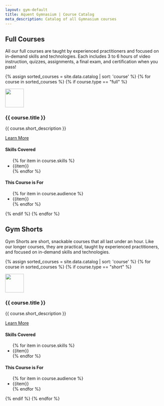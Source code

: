 ```yaml
---
layout: gym-default
title: Aquent Gymnasium | Course Catalog
meta_description: Catalog of all Gymnasium courses
---
```


<!-- <header class="main-header">
  <h1>Course Catalog</h1>
</header> -->

<section id="full-courses">

<h2>Full Courses</h2>
<p>All our full courses are taught by experienced practitioners and focused on in-demand skills and technologies. Each includes 3 to 6 hours of video instruction, quizzes, assignments, a final exam, and certification when you pass!</p>

{% assign sorted_courses = site.data.catalog | sort: 'course' %}
{% for course in sorted_courses %}
{% if course.type == "full" %}

<article class="course" id="{{ course.course | downcase }}">

<img src="{{ course.course_art }}" height="60" width="60">
<h3>{{ course.title }}</h3>
<p>{{ course.short_description }}</p>
<a href="{{ course.course_URL }}">Learn More</a>

<section>
<h4>Skills Covered</h4>
<ul>
{% for item in course.skills %}
<li>{{item}}</li>
{% endfor %}
</ul>
</section>

<section>
<h4>This Course is For</h4>
<ul>
{% for item in course.audience %}
<li>{{item}}</li>
{% endfor %}
</ul>

</section>

</article>

{% endif %}
{% endfor %}
</section>

<section id="gym-shorts">

<h2>Gym Shorts</h2>
<p>Gym Shorts are short, snackable courses that all last under an hour. Like our longer courses, they are practical, taught by experienced practitioners, and focused on in-demand skills and technologies.</p>

{% assign sorted_courses = site.data.catalog | sort: 'course' %}
{% for course in sorted_courses %}
{% if course.type == "short" %}

<article class="course" id="{{ course.course | downcase }}">

<img src="{{ course.course_art }}" height="60" width="60">
<h3>{{ course.title }}</h3>
<p>{{ course.short_description }}</p>
<a href="{{ course.course_URL }}">Learn More</a>

<section>
<h4>Skills Covered</h4>
<ul>
{% for item in course.skills %}
<li>{{item}}</li>
{% endfor %}
</ul>
</section>

<section>
<h4>This Course is For</h4>
<ul>
{% for item in course.audience %}
<li>{{item}}</li>
{% endfor %}
</ul>
</section>

</article>

{% endif %}
{% endfor %}
</section>
